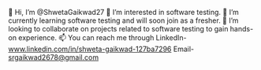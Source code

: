 👋 Hi, I’m @ShwetaGaikwad27
👀 I’m interested in software testing.
🌱 I’m currently learning software testing and will soon join as a fresher.
💞️ I’m looking to collaborate on projects related to software testing to gain hands-on experience.
📫 You can reach me through LinkedIn- www.linkedin.com/in/shweta-gaikwad-127ba7296
                             Email- srgaikwad2678@gmail.com
<!---
ShwetaGaikwad27/ShwetaGaikwad27 is a ✨ special ✨ repository because its `README.md` (this file) appears on your GitHub profile.
You can click the Preview link to take a look at your changes.
--->
